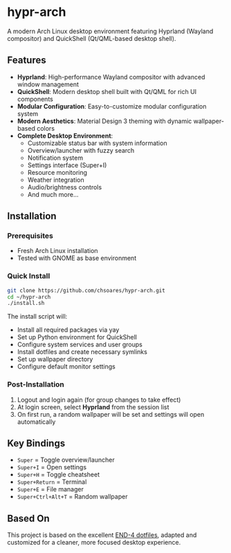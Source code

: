 # hypr-arch

A modern Arch Linux desktop environment featuring Hyprland (Wayland compositor) and QuickShell (Qt/QML-based desktop shell).

## Features

- **Hyprland**: High-performance Wayland compositor with advanced window management
- **QuickShell**: Modern desktop shell built with Qt/QML for rich UI components
- **Modular Configuration**: Easy-to-customize modular configuration system
- **Modern Aesthetics**: Material Design 3 theming with dynamic wallpaper-based colors
- **Complete Desktop Environment**: 
  - Customizable status bar with system information
  - Overview/launcher with fuzzy search
  - Notification system
  - Settings interface (Super+I)
  - Resource monitoring
  - Weather integration
  - Audio/brightness controls
  - And much more...

## Installation

### Prerequisites
- Fresh Arch Linux installation
- Tested with GNOME as base environment

### Quick Install
```bash
git clone https://github.com/chsoares/hypr-arch.git
cd ~/hypr-arch
./install.sh
```

The install script will:
- Install all required packages via yay
- Set up Python environment for QuickShell
- Configure system services and user groups
- Install dotfiles and create necessary symlinks
- Set up wallpaper directory
- Configure default monitor settings

### Post-Installation
1. Logout and login again (for group changes to take effect)
2. At login screen, select **Hyprland** from the session list
3. On first run, a random wallpaper will be set and settings will open automatically

## Key Bindings
- `Super` = Toggle overview/launcher
- `Super+I` = Open settings
- `Super+H` = Toggle cheatsheet
- `Super+Return` = Terminal
- `Super+E` = File manager
- `Super+Ctrl+Alt+T` = Random wallpaper

## Based On
This project is based on the excellent [END-4 dotfiles](https://github.com/end-4/dots-hyprland), adapted and customized for a cleaner, more focused desktop experience.